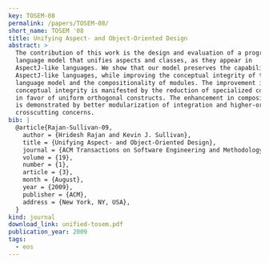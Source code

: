 ```yaml
---
key: TOSEM-08
permalink: /papers/TOSEM-08/
short_name: TOSEM '08
title: Unifying Aspect- and Object-Oriented Design
abstract: >
  The contribution of this work is the design and evaluation of a programming
  language model that unifies aspects and classes, as they appear in
  AspectJ-like languages. We show that our model preserves the capabilities of
  AspectJ-like languages, while improving the conceptual integrity of the
  language model and the compositionality of modules. The improvement in
  conceptual integrity is manifested by the reduction of specialized constructs
  in favor of uniform orthogonal constructs. The enhancement in compositionality
  is demonstrated by better modularization of integration and higher-order
  crosscutting concerns.
bib: |
  @article{Rajan-Sullivan-09,
    author = {Hridesh Rajan and Kevin J. Sullivan},
    title = {Unifying Aspect- and Object-Oriented Design},
    journal = {ACM Transactions on Software Engineering and Methodology (TOSEM)},
    volume = {19},
    number = {1},
    article = {3},
    month = {August},
    year = {2009},
    publisher = {ACM},
    address = {New York, NY, USA},
  }
kind: journal
download_link: unified-tosem.pdf
publication_year: 2009
tags:
  - eos
---
```

